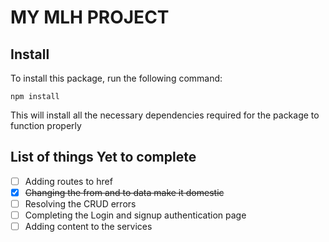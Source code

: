 # MY MLH PROJECT

## Install
To install this package, run the following command:

`npm install`

This will install all the necessary dependencies required for the package to function properly

## List of things Yet to complete

- [ ] Adding routes to href
- [X] ~~Changing the from and to data make it domestic~~
- [ ] Resolving the CRUD errors
- [ ] Completing the Login and signup authentication page
- [ ] Adding content to the services
